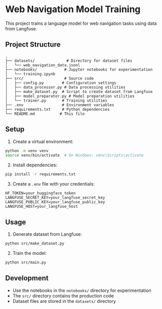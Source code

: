 # Web Navigation Model Training

This project trains a language model for web navigation tasks using data from Langfuse.

## Project Structure

```
.
├── datasets/              # Directory for dataset files
│   └── web_navigation_data.jsonl
├── notebooks/            # Jupyter notebooks for experimentation
│   └── training.ipynb
├── src/                  # Source code
│   ├── config.py        # Configuration settings
│   ├── data_processor.py # Data processing utilities
│   ├── make_dataset.py  # Script to create dataset from Langfuse
│   ├── model_preparator.py # Model preparation utilities
│   └── trainer.py       # Training utilities
├── .env                 # Environment variables
├── requirements.txt     # Python dependencies
└── README.md           # This file
```

## Setup

1. Create a virtual environment:
```bash
python -m venv venv
source venv/bin/activate  # On Windows: venv\Scripts\activate
```

2. Install dependencies:
```bash
pip install -r requirements.txt
```

3. Create a `.env` file with your credentials:
```
HF_TOKEN=your_huggingface_token
LANGFUSE_SECRET_KEY=your_langfuse_secret_key
LANGFUSE_PUBLIC_KEY=your_langfuse_public_key
LANGFUSE_HOST=your_langfuse_host
```

## Usage

1. Generate dataset from Langfuse:
```bash
python src/make_dataset.py
```

2. Train the model:
```bash
python src/main.py
```

## Development

- Use the notebooks in the `notebooks/` directory for experimentation
- The `src/` directory contains the production code
- Dataset files are stored in the `datasets/` directory